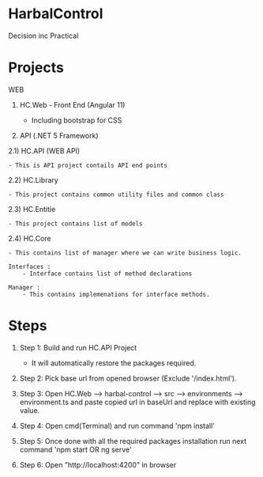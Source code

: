 # HarbalControl
Decision inc Practical

# Projects


WEB	
1) HC.Web - Front End (Angular 11)
	- Including bootstrap for CSS

2) API (.NET 5 Framework)

2.1) HC.API (WEB API)
	
	- This is API project contails API end points

2.2) HC.Library
	
	- This project contains common utility files and common class

2.3) HC.Entitie
	
	- This project contains list of models 

2.4) HC.Core
	
	- This contains list of manager where we can write business logic.

	Interfaces :
		- Interface contains list of method declarations
	
	Manager :
		- This contains implemenations for interface methods.
	
# Steps 
	
1) Step 1: Build and run HC.API Project 
	- It will automatically restore the packages required.

2) Step 2: Pick base url from opened browser (Exclude '/index.html').

3) Step 3: Open HC.Web --> harbal-control --> src --> environments --> environment.ts and paste copied url in baseUrl and replace with existing value.

4) Step 4: Open cmd(Terminal) and run command 'npm install'

5) Step 5: Once done with all the required packages installation run next command 'npm start OR ng serve'

6) Step 6: Open "http://localhost:4200" in browser